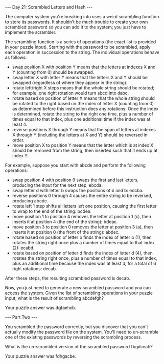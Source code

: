 --- Day 21: Scrambled Letters and Hash ---

The computer system you're breaking into uses a weird scrambling function to store its passwords. It shouldn't be much trouble to 
create your own scrambled password so you can add it to the system; you just have to implement the scrambler.

The scrambling function is a series of operations (the exact list is provided in your puzzle input). Starting with the password to 
be scrambled, apply each operation in succession to the string. The individual operations behave as follows:

- swap position X with position Y means that the letters at indexes X and Y (counting from 0) should be swapped.
- swap letter X with letter Y means that the letters X and Y should be swapped (regardless of where they appear in the string).
- rotate left/right X steps means that the whole string should be rotated; for example, one right rotation would turn abcd into 
  dabc.
- rotate based on position of letter X means that the whole string should be rotated to the right based on the index of letter X 
  (counting from 0) as determined before this instruction does any rotations. Once the index is determined, rotate the string to 
  the right one time, plus a number of times equal to that index, plus one additional time if the index was at least 4.
- reverse positions X through Y means that the span of letters at indexes X through Y (including the letters at X and Y) should be 
  reversed in order.
- move position X to position Y means that the letter which is at index X should be removed from the string, then inserted such 
  that it ends up at index Y.

For example, suppose you start with abcde and perform the following operations:

- swap position 4 with position 0 swaps the first and last letters, producing the input for the next step, ebcda.
- swap letter d with letter b swaps the positions of d and b: edcba.
- reverse positions 0 through 4 causes the entire string to be reversed, producing abcde.
- rotate left 1 step shifts all letters left one position, causing the first letter to wrap to the end of the string: bcdea.
- move position 1 to position 4 removes the letter at position 1 (c), then inserts it at position 4 (the end of the string): bdeac.
- move position 3 to position 0 removes the letter at position 3 (a), then inserts it at position 0 (the front of the string): 
  abdec.
- rotate based on position of letter b finds the index of letter b (1), then rotates the string right once plus a number of times 
  equal to that index (2): ecabd.
- rotate based on position of letter d finds the index of letter d (4), then rotates the string right once, plus a number of times 
  equal to that index, plus an additional time because the index was at least 4, for a total of 6 right rotations: decab.

After these steps, the resulting scrambled password is decab.

Now, you just need to generate a new scrambled password and you can access the system. Given the list of scrambling operations in 
your puzzle input, what is the result of scrambling abcdefgh?

Your puzzle answer was dgfaehcb.

--- Part Two ---

You scrambled the password correctly, but you discover that you can't actually modify the password file on the system. You'll need 
to un-scramble one of the existing passwords by reversing the scrambling process.

What is the un-scrambled version of the scrambled password fbgdceah?

Your puzzle answer was fdhgacbe.
